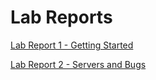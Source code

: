 Lab Reports
=============
[Lab Report 1 - Getting Started](https://rnguerrero.github.io/cse15l-lab-reports/lab1) 

[Lab Report 2 - Servers and Bugs](https://rnguerrero.github.io/cse15l-lab-reports/lab2) 
